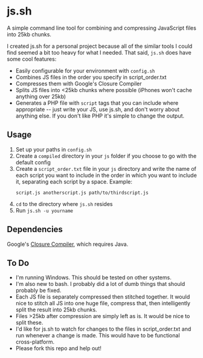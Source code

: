 js.sh
=====

A simple command line tool for combining and compressing JavaScript files into 25kb chunks.

I created js.sh for a personal project because all of the similar tools I could find seemed a bit too heavy for what I needed.  That said, `js.sh` does have some cool features:

* Easily configurable for your environment with `config.sh`
* Combines JS files in the order you specify in script_order.txt
* Compresses them with Google's Closure Compiler
* Splits JS files into <25kb chunks where possible (iPhones won't cache anything over 25kb)
* Generates a PHP file with `script` tags that you can include where appropriate -- just write your JS, use js.sh, and don't worry about anything else.  If you don't like PHP it's simple to change the output.

Usage
-----
1.  Set up your paths in `config.sh`
2.  Create a `compiled` directory in your `js` folder if you choose to go with the default config
3.  Create a `script_order.txt` file in your `js` directory and write the name of each script you want to include in the order in which you want to include it, separating each script by a space.  Example: 
    ```
    script.js anotherscript.js path/to/thirdscript.js
    ```
4.  `cd` to the directory where `js.sh` resides
5.  Run `js.sh -u yourname`

Dependencies
------------
Google's [Closure Compiler](http://closure-compiler.googlecode.com/files/compiler-latest.zip), which requires Java.

To Do
-----
* I'm running Windows.  This should be tested on other systems.
* I'm also new to bash.  I probably did a lot of dumb things that should probably be fixed.
* Each JS file is separately compressed then stitched together.  It would nice to stitch all JS into one huge file, compress that, then intelligently split the result into 25kb chunks.
* Files >25kb after compression are simply left as is.  It would be nice to split these.
* I'd like for js.sh to watch for changes to the files in script_order.txt and run whenever a change is made.  This would have to be functional cross-platform.
* Please fork this repo and help out!
